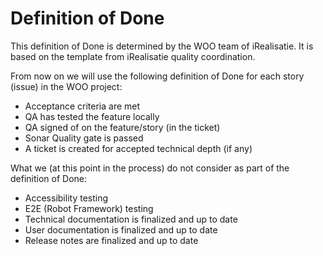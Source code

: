 # Definition of Done

This definition of Done is determined by the WOO team of iRealisatie. It is based on the template from iRealisatie quality coordination.

From now on we will use the following definition of Done for each story (issue) in the WOO project:

- Acceptance criteria are met
- QA has tested the feature locally
- QA signed of on the feature/story (in the ticket)
- Sonar Quality gate is passed
- A ticket is created for accepted technical depth (if any)

What we (at this point in the process) do not consider as part of the definition of Done:

- Accessibility testing
- E2E (Robot Framework) testing
- Technical documentation is finalized and up to date
- User documentation is finalized and up to date
- Release notes are finalized and up to date
